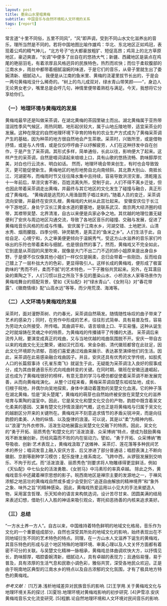```yaml
---
layout: post
title: 墨染山水里唱黄梅
subtitle: 中国音乐与自然环境和人文环境的关系
tags: [report]
---
```


常言道“十里不同俗，五里不同风”，“风”即声调，受到不同山水文化滋养出的音乐，理所当然是不同的。若将中国地图比喻作雄鸡：华北、东北地区正如鸡冠，表现着公鸡的精气神儿，“北方号子”也大都豪放粗犷、短促高昂；鸡背上的北方草原地区，豪迈爽直，“长调”中便多了丝自在的悠扬大气；新疆、西藏地区是装点在鸡尾的艳丽羽毛，有着浓厚且风格迥异的民族特色，热烈而欢快；而位于柔软腹部的江南水乡，雨丝中都带着细腻温婉的味道，于是它们的音乐，从骨子里就生出了委婉清新、细腻动人。
我便是从江南的鱼米里、黄梅的浇灌里拔节长出的，于是会一两句黄梅戏没什么稀奇的。“树上的鸟儿成双对，绿水青山带笑颜——”，身边人无论男女老少，嘴里总是会哼几句，神情里便带着熟稔与满足。今天，我想将它分享给你们。

### （一）地理环境与黄梅戏的发展
黄梅戏最早还是叫做采茶调，在湖北黄梅的茶园里破土而出。湖北黄梅属于亚热带湿润性季风气候区，雨热同期，地形起伏较大，属于山地丘陵地带，适宜采茶业的发展。这种在限定的自然地理环境下孕育的特有的农业生产方式成为了黄梅采茶调产生的基础，因为种茶的地方很自然地会产生茶歌。采茶时，兴致所至，或是借物抒情，或是与人传情，或是仅仅哼哼曲子以纾解疲劳，人们在这种抒发中自在创作，于是产生了采茶调。其形式多样，简单通俗，长此以往，影响便大了起来。这样产生的采茶调，自然是唱词读起来琅琅上口，具有山歌的悠扬流畅、韵味醇厚优美，对白也行云流水、明白如话。
然而，地理环境会带来创生，有时也会导致毁灭，更可能促使新生。黄梅地区的地形地势自北向南倾斜，其北靠大别山、南抵长江、河湖密布，而梅雨时节又往往降水集中且持续，容易导致洪涝灾害。清乾隆五十一年前后，旱涝灾害不断，百姓流离失所，受制于此，人们不得不离乡迁徙，但也因此带着采茶调走出黄梅，并最终与其它地区的文化发生了碰撞与融合，真正形成了黄梅戏。
“黄梅调是逃荒的人用渔鼓筒子唱过来的。”随着人员的变迁，采茶调流向安徽，并最终在安庆扎根，黄梅戏的大树从此茁壮起来。
安徽安庆位于长江中下游地区，身处宁汉长江黄金水道的要塞地，是联系武汉、南京两大经济圈的纽带，其襟带吴楚、北界清淮，自古以来便是兵家必争之地。其优越的地理位置无疑便利了安庆与周边地区沟通交流，导致了各地区音乐的碰撞、交融与发展，促进了黄梅戏音乐风格的形成与传播。
安庆属于江南水乡，河湖交错、土地肥沃、山清水秀、烟雨朦胧、四季分明、钟灵毓秀，是真正的“鱼米之乡”。人们生活于此，自给自足、心境宁和，久之审美便更倾向于温婉秀气，受这方山水滋养的音乐家们吟咏出的乐符也带着柔和与细腻，也是很自然的事了。然而，黄梅戏又不完全如此，它到底是从茶园的风里吹来，就像是大门不出二门不迈的娇小姐原来是出身自乡野，于是便不仅仅像其他小姐们一样仅仅是婉柔，总归会带着一些刚劲，反而给自己镀上了一层朴拙大方的色彩，更显得吸引人。这样长成的黄梅戏，便形成了极富韵味的“秀而不纤，柔而不腻”的艺术特色，一下子雅俗共赏起来。另外，在耳濡目染的熏陶之下，人们习惯以目之所及下多见的墨染山水、小桥流水人家等场景作为黄梅戏舞台的搭配背景，譬如《天仙配》衬“绿水青山”、《女附马》对“春花带露”、《徽商情缘》配“山高水远”等等，而少用荒漠、海滩等。

### （二）人文环境与黄梅戏的发展
采茶时，面对漫野茶树、灼灼春光，采茶调自然萌发。随情随性咏叹的曲子带来了艺术的感染力；同时，在劳作中形成的艺术，往往形式简单、具有易普及性，容易为劳动大众所接受、所传唱。其曲调平和，语言琅琅上口、平实易懂。这种从诞生之时就熔铸在灵魂之中的特质，为黄梅戏的传播铺平了传播的大道。
采茶调后来流传入皖，要演变成真正的戏曲，又与当地优越的戏曲氛围脱不开。安庆一带自古以来的戏曲文化无比繁荣，诸如汉代百戏、宋金杂剧、清代徽班都曾在此驻足，因此文化环境即为浓郁，百姓们喜爱通过戏曲来展示、表达甚至演绎他们的生活。因此，采茶调在此易感染融合戏曲因子。并且，安庆还具有优秀的文学传统，如脍炙人口的长篇叙事诗《孔雀东南飞》就诞生于此，无疑能为采茶调注入良好的叙事成分，成为其由普通音乐形式向戏曲转变的关键。在同时期，徽班在安徽迅速崛起，这也成为了黄梅戏很好的榜样，有意无意的学习与模仿都促使着采茶调不断发展完善，从而向黄梅戏演化。
从整个过程来看，黄梅采茶调自楚东呱呱坠地，成长、归根于皖地，并偶尔向吴地探索，身体中涌动着蓬勃的吴楚文化血液。它的种子落在湖北黄梅，恰是“吴头楚尾”，黄梅戏的萌芽也自然始终被安放在吴楚文化的滋养培育与熏陶的温室中。因此，它是吴文化和楚文化交合的产物，韵腔中既含着吴文化柔美的基因、又兼有楚文化抒情浪漫的气概，这也正是将黄梅戏与归属于吴文化的越剧区分开来的关键所在。黄梅戏并不刻意追求情节的矛盾尖锐冲突，而是向往韵腔的柔美、人物的纵情、以及旋律的浪漫。可以说，其是以“柔”为精神内核、以“浪漫”为外衣修饰，活泼生动地展露出吴楚文化交融下的特质。因此，吴文化的“勇于开拓、丽质秀色”和楚文化的“活泼浪漫、众采博纳”特点，便成为鼓励黄梅戏不断发展创新，历经风霜而不败的内在驱动力。譬如，“勇于开拓、众采博纳”教导吸收、创新∶艺术表现上，黄梅戏汲取了送傩神、采茶灯、莲花落等多种民间艺术的养分；唱词发音上融入安庆方言、后又渗进了部分普通话；唱腔表演上不断向徽剧、京剧等剧种学习模仿；配乐旋律上维系南北、飞跨中西，从锣鼓发展到交响乐、不拘于形式。而“活泼浪漫、丽质秀色”则要求将人物雕琢得更显鲜活，例如《天仙配》中七仙女的活泼勇敢、《女驸马》中冯素珍的率真卓越。
除此之外，黄梅戏音乐中还藏着禅宗思想的影子。皖西南地区是禅宗主要的发源地之一，于禅风浓郁之地茁壮的黄梅戏自然或多或少会受到它“追逐自由解放的精神境界”和“象外之象、味外之旨”的精神感染。因此，黄梅戏热爱运用以小见大的手法来塑造人物，采用富含哲理、乐天知命的语言来构筑选词，设计苦尽甘来、团圆美满的结局来表述幻想，借助引人入胜的神话来吸引观众，寄托抑恶扬善的内核来追求美好。

### （三）总结
“一方水土养一方人”。自古以来，中国维持着特色鲜明的地域文化格局，音乐作为文化的一个重要组成部分，自然也深受其所处的地域文化的影响，始终表现出在不同地域衍生不同的艺术特色的特点。同理，在一方山水人文滋养下诞生的黄梅戏，其音乐特色的形成与这个地区特殊的地理环境、审美心理以及人文关怀方面都有着密不可分的关联。与吴楚文化精神一脉相承，黄梅戏总体曲调欢快大方，以抒情见长，韵味醇厚，唱腔委婉清新，细腻动人，具有卓越的表现力；且通俗易懂，易于普及，具有浓厚的生活气息和民歌小调色彩，雅俗共赏，深受各地民众欢迎。正是由于皖南地区典型的江南水乡的特点以及自古浓郁的文化氛围，才有了极具地方特色的黄梅戏。



_参考文献：_
[1]万涛.浅析地域差异对民族音乐的影响.
[2]王学用.关于黄梅戏文化与地理环境关系的探讨.
[3]夏玢.地理环境对黄梅戏影响的初步研究.
[4]尹雪凉.安庆黄梅戏音乐文化流变研究.
[5]程鹏.论自然地理环境和人文环境对民间音乐的影响.
